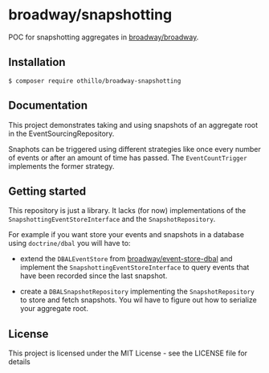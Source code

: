 broadway/snapshotting
=====================

POC for snapshotting aggregates in [broadway/broadway](https://github.com/broadway/broadway).

## Installation

```
$ composer require othillo/broadway-snapshotting
```

## Documentation
This project demonstrates taking and using snapshots of an aggregate root
in the EventSourcingRepository.

Snaphots can be triggered using different strategies like once every number of events or 
after an amount of time has passed. The `EventCountTrigger` implements the former strategy.

## Getting started
This repository is just a library. It lacks (for now) implementations of the
`SnapshottingEventStoreInterface` and the `SnapshotRepository`.

For example if you want store your events and snapshots in a database using `doctrine/dbal`
you will have to:

* extend the `DBALEventStore` from [broadway/event-store-dbal](https://github.com/broadway/event-store-dbal)
and implement the `SnapshottingEventStoreInterface` to query events that have been recorded 
since the last snapshot.

* create a `DBALSnapshotRepository` implementing the `SnapshotRepository` to store and fetch 
 snapshots. You wil have to figure out how to serialize your aggregate root.

## License
This project is licensed under the MIT License - see the LICENSE file for details
